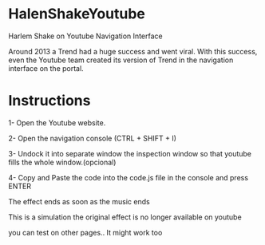 # HalenShakeYoutube
Harlem Shake on Youtube Navigation Interface


Around 2013 a Trend had a huge success and went viral. With this success, even the Youtube team created its version of Trend in the navigation interface on the portal.


# Instructions

1- Open the Youtube website.

2- Open the navigation console (CTRL + SHIFT + I)

3- Undock it into separate window the inspection window so that youtube fills the whole window.(opcional)

4- Copy and Paste the code into the code.js file in the console and press ENTER

The effect ends as soon as the music ends

This is a simulation the original effect is no longer available on youtube

you can test on other pages.. It might work too
